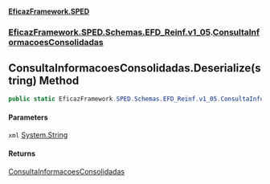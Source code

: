 #### [EficazFramework.SPED](EficazFrameworkSPED.md 'EficazFramework SPED')
### [EficazFramework.SPED.Schemas.EFD_Reinf.v1_05](EficazFramework.SPED.Schemas.EFD_Reinf.v1_05.md 'EficazFramework.SPED.Schemas.EFD_Reinf.v1_05').[ConsultaInformacoesConsolidadas](EficazFramework.SPED.Schemas.EFD_Reinf.v1_05/ConsultaInformacoesConsolidadas.md 'EficazFramework.SPED.Schemas.EFD_Reinf.v1_05.ConsultaInformacoesConsolidadas')

## ConsultaInformacoesConsolidadas.Deserialize(string) Method

```csharp
public static EficazFramework.SPED.Schemas.EFD_Reinf.v1_05.ConsultaInformacoesConsolidadas Deserialize(string xml);
```
#### Parameters

<a name='EficazFramework.SPED.Schemas.EFD_Reinf.v1_05.ConsultaInformacoesConsolidadas.Deserialize(string).xml'></a>

`xml` [System.String](https://docs.microsoft.com/en-us/dotnet/api/System.String 'System.String')

#### Returns
[ConsultaInformacoesConsolidadas](EficazFramework.SPED.Schemas.EFD_Reinf.v1_05/ConsultaInformacoesConsolidadas.md 'EficazFramework.SPED.Schemas.EFD_Reinf.v1_05.ConsultaInformacoesConsolidadas')